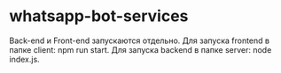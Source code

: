 # whatsapp-bot-services

Back-end и Front-end запускаются отдельно. 
Для запуска frontend в папке client: npm run start.
Для запуска backend в папке server: node index.js.
